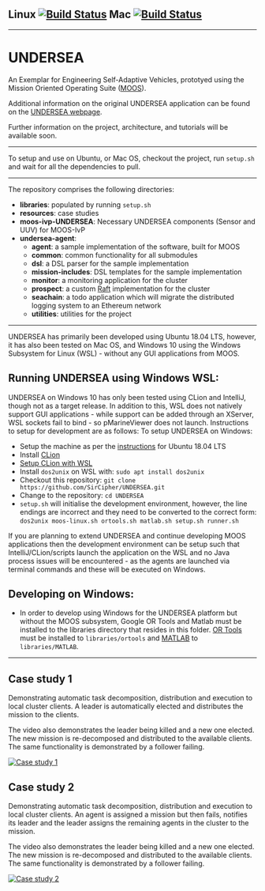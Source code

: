 ## Linux [![Build Status](https://type2labs.visualstudio.com/UNDERSEA/_apis/build/status/SirCipher.UNDERSEA?branchName=master&jobName=Linux)](https://type2labs.visualstudio.com/UNDERSEA/_build/latest?definitionId=8&branchName=master) Mac [![Build Status](https://travis-ci.com/SirCipher/UNDERSEA.svg?branch=master)](https://travis-ci.com/SirCipher/UNDERSEA)

---

# UNDERSEA
An Exemplar for Engineering Self-Adaptive Vehicles, prototyed using the Mission Oriented Operating Suite ([MOOS](https://oceanai.mit.edu/moos-ivp/pmwiki/pmwiki.php)). 

Additional information on the original UNDERSEA application can be found on the [UNDERSEA webpage](http://www-users.cs.york.ac.uk/simos/UNDERSEA/).

Further information on the project, architecture, and tutorials will be available soon.

---

To setup and use on Ubuntu, or Mac OS, checkout the project, run `setup.sh` and wait for all the dependencies to pull.

----

The repository comprises the following directories:

- **libraries**: populated by running `setup.sh`
- **resources**: case studies
- **moos-ivp-UNDERSEA**: Necessary UNDERSEA components (Sensor and UUV) for MOOS-IvP
- **undersea-agent**:
    - **agent**: a sample implementation of the software, built for MOOS
    - **common**: common functionality for all submodules
    - **dsl**: a DSL parser for the sample implementation
    - **mission-includes**: DSL templates for the sample implementation
    - **monitor**: a monitoring application for the cluster
    - **prospect**: a custom [Raft](https://raft.github.io/raft.pdf) implementation for the cluster
    - **seachain**: a todo application which will migrate the distributed logging system to an Ethereum network
    - **utilities**: utilities for the project

----


UNDERSEA has primarily been developed using Ubuntu 18.04 LTS, however, it has also been tested on Mac OS, and Windows 10 using the Windows Subsystem for Linux (WSL) - without any GUI applications from MOOS. 

Running UNDERSEA using Windows WSL:
---
UNDERSEA on Windows 10 has only been tested using CLion and IntelliJ, though not as a target release. In addition to this, WSL does not natively support GUI applications - while support can be added through an XServer, WSL sockets fail to bind - so pMarineViewer does not launch. Instructions to setup for development are as follows:
To setup UNDERSEA on Windows:
- Setup the machine as per the [instructions](https://docs.microsoft.com/en-us/windows/wsl/install-win10) for Ubuntu 18.04 LTS
- Install [CLion](https://www.jetbrains.com/clion/)
- [Setup CLion with WSL](https://www.jetbrains.com/help/clion/how-to-use-wsl-development-environment-in-clion.html)
- Install `dos2unix` on WSL with: `sudo apt install dos2unix`
- Checkout this repository: `git clone https://github.com/SirCipher/UNDERSEA.git`
- Change to the repository: `cd UNDERSEA`
- `setup.sh` will initialise the development environment, however, the line endings are incorrect and they need to be converted to the correct form: `dos2unix moos-linux.sh ortools.sh matlab.sh setup.sh runner.sh`

If you are planning to extend UNDERSEA and continue developing MOOS applications then the development environment can be setup such that IntelliJ/CLion/scripts launch the application on the WSL and no Java process issues will be encountered - as the agents are launched via terminal commands and these will be executed on Windows.

Developing on Windows:
---
- In order to develop using Windows for the UNDERSEA platform but without the MOOS subsystem, Google OR Tools and Matlab must be installed to the libraries directory that resides in this folder. [OR Tools](https://github.com/google/or-tools/releases/download/v7.3/or-tools_VisualStudio2017-64bit_v7.3.7083.zip) must be installed to `libraries/ortools` and [MATLAB](https://ssd.mathworks.com/supportfiles/downloads/R2018b/deployment_files/R2018b/installers/glnxa64/MCR_R2018b_glnxa64_installer.zip) to `libraries/MATLAB`.

---
Case study 1
----
Demonstrating automatic task decomposition, distribution and execution to local cluster clients. A leader is automatically elected and distributes the mission to the clients.

The video also demonstrates the leader being killed and a new one elected. The new mission is re-decomposed and distributed to the available clients. The same functionality is demonstrated by a follower failing.

[![Case study 1](https://img.youtube.com/vi/hwb0acLLqaw/0.jpg)](https://www.youtube.com/watch?v=hwb0acLLqaw)

Case study 2
----
Demonstrating automatic task decomposition, distribution and execution to local cluster clients. An agent is assigned a mission but then fails, notifies its leader and the leader assigns the remaining agents in the cluster to the mission.

The video also demonstrates the leader being killed and a new one elected. The new mission is re-decomposed and distributed to the available clients. The same functionality is demonstrated by a follower failing.

[![Case study 2](https://img.youtube.com/vi/fK5BTo5zOIo/0.jpg)](https://www.youtube.com/watch?v=fK5BTo5zOIo)

